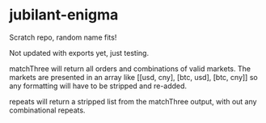 # jubilant-enigma
Scratch repo, random name fits!

Not updated with exports yet, just testing. 

matchThree will return all orders and combinations of valid markets.  The markets are presented in 
an array like [[usd, cny], [btc, usd], [btc, cny]] so any formatting will have to be stripped
and re-added.

repeats will return a stripped list from the matchThree output, with out any combinational repeats.
